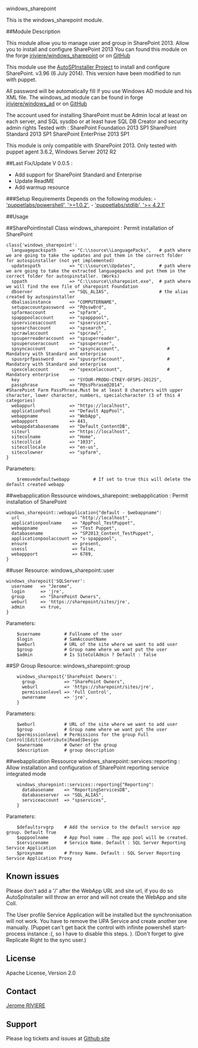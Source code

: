 windows_sharepoint

This is the windows_sharepoint module.

##Module Description

This module allow you to manage user and group in SharePoint 2013. Allow you to install and configure SharePoint 2013
You can found this module on the forge [jriviere/windows_sharepoint](https://forge.puppetlabs.com/jriviere/windows_sharepoint) or on [GitHub](https://github.com/insentia/windows_sharepoint)

This module use the [AutoSPInstaller Project](http://autospinstaller.codeplex.com/) to install and configure SharePoint. v3.96 (6 July 2014). This version have been modified to run with puppet.

All password will be automatically fill if you use Windows AD module and his XML file. The windows_ad module can be found in forge [jriviere/windows_ad](https://forge.puppetlabs.com/jriviere/windows_ad) or on [GitHub](https://github.com/insentia/windows_ad)

The account used for installing SharePoint must be Admin local at least on each server, and SQL sysdbo or at least have SQL DB Creator and security admin rights
Tested with :
	SharePoint Foundation 2013 SP1
	SharePoint Standard 2013 SP1
	SharePoint EnterPrise 2013 SP1

This module is only compatible with SharePoint 2013.
Only tested with puppet agent 3.6.2, Windows Server 2012 R2


##Last Fix/Update
V 0.0.5 :
 - Add support for SharePoint Standard and Enterprise
 - Update ReadME
 - Add warmup resource
 
###Setup Requirements
Depends on the following modules:
	- ['puppetlabs/powershell', '>=1.0.2'](https://forge.puppetlabs.com/puppetlabs/powershell),
	- ['puppetlabs/stdlib', '>= 4.2.1'](https://forge.puppetlabs.com/puppetlabs/stdlib)

##Usage

##SharePointInstall
Class windows_sharepoint :
Permit installation of SharePoint

	class{'windows_sharepoint':
	  languagepackspath     => "C:\\source\\LanguagePacks",   # path where we are going to take the updates and put them in the correct folder for autospinstaller (not yet implemented)
	  updatespath    		=> "C:\\source\\Updates",         # path where we are going to take the extracted languagepacks and put them in the correct folder for autospinstaller. (Works)
	  sppath             	=> "C:\\source\\sharepoint.exe",  # path where we will find the exe file of sharepoint Foundation
	  dbserver           	=> "SQL_ALIAS",                   # the alias created by autospinstaller
	  dbaliasinstance 		=> "COMPUTERNAME",
	  setupaccountpassword  => "P@ssw0rd",
	  spfarmaccount         => "spfarm",
	  spapppoolaccount      => "spapppool",
	  spservicesaccount     => "spservices",
	  spsearchaccount       => "spsearch",
	  spcrawlaccount        => "spcrawl",
	  spsuperreaderaccount  => "spsuperreader",
	  spsuperuseraccount    => "spsuperuser",
	  spsyncaccount         => "spsyncaccount",                  # Mandatory with Standard and enterprise
	  spusrprfpassword      => "spusrprfaccount",                # Mandatory with Standard and enterprise
	  spexcelaccount        => "spexcelaccount",                 # Mandatory enterprise
	  key                   => "SYOUR-PRODU-CTKEY-OFSPS-2012S",
	  passphrase            => "P@ssPhrase@2014",               #SharePoint Farm PassPhrase.Must be at least 8 charaters with upper character, lower character, numbers, specialcharacter (3 of this 4 categories)
	  webappurl             => "https://localhost",
	  applicationPool       => "Default AppPool",
	  webappname            => "WebApp",
	  webappport            => 443,
	  webappdatabasename    => "Default_ContentDB",
	  siteurl   		    => "https://localhost",
	  sitecolname  		    => "Home",
	  sitecollcid			=> "1033",
	  sitecollocale 		=> "en-us",
	  sitecolowner  		=> "spfarm",
	}

Parameters:
```
	$removedefaultwebapp         # If set to true this will delete the default created webapp
```
##webapplication
Ressource windows_sharepoint::webapplication :
Permit installation of SharePoint

	windows_sharepoint::webapplication{"default - $webappname":
	  url                    => "http://localhost",
	  applicationpoolname    => "AppPool_TestPuppet",
	  webappname             => "Test Puppet",
	  databasename           => "SP2013_Content_TestPuppet",
	  applicationpoolaccount => "s-spapppool",
	  ensure                 => present,
	  usessl                 => false,
	  webappport             => 6789,
	}

##user
Resource: windows_sharepoint::user

	windows_sharepoit{'SQLServer':
	  username   => "Jerome",
	  login      => 'jre',
	  group      => "SharePoint Owners",
	  weburl     => 'https://sharepoint/sites/jre',
	  admin      => true,
	}

Parameters:
```
	$username         # Fullname of the user
	$login            # SamAccountName
	$weburl           # URL of the site where we want to add user
	$group            # Group name where we want put the user
	$admin            # Is SiteColAdmin ? Default : false
```

##SP Group
Resource: windows_sharepoint::group

````
	windows_sharepoit{'SharePoint Owners':
	  group           => "SharePoint Owners",
	  weburl          => 'https://sharepoint/sites/jre',
	  permissionlevel => 'Full Control',
	  ownername       => 'jre',
	}
````
Parameters:
```
	$weburl           # URL of the site where we want to add user
	$group            # Group name where we want put the user
	$permissionlevel  # Permissions for the group Full Control|Edit|Contribute|Read|Design
	$ownername        # Owner of the group
	$description      # group description
```

##webapplication
Ressource windows_sharepoint::services::reporting :
Allow installation and configuration of SharePoint reporting service integrated mode
```
	windows_sharepoint::services::reporting{"Reporting":
	  databasename    => "ReportingServicesDB",
	  databaseserver  => "SQL_ALIAS",
	  serviceaccount  => "spservices",
	}
```
Parameters:
```
	$defaultsrvgrp    # Add the service to the default service app group. Default True
	$apppoolname      # App Pool name . The app pool will be created.
	$servicename      # Service Name. Default : SQL Server Reporting Service Application
	$proxyname        # Proxy Name. Default : SQL Server Reporting Service Application Proxy
```
## Known issues
Please don't add a '/' after the WebApp URL and site url, if you do so AutoSpInstaller will throw an error and will not create the WebApp and site Coll. 

The User profile Service Application will be installed but the synchronisation will not work. You have to remove the UPA Service and create another one manually. (Puppet can't get back the control with infinite powershell start-process instance :(, so I have to disable this steps. ). (Don't forget to give Replicate Right to the sync user.)

License
-------
Apache License, Version 2.0

Contact
-------
[Jerome RIVIERE](https://github.com/ninja-2)

Support
-------
Please log tickets and issues at [Github site](https://github.com/insentia/windows_sharepoint/issues)
